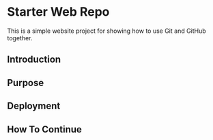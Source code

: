 # Starter Web Repo

This is a simple website project for showing how to use Git and GitHub together.

## Introduction

## Purpose

## Deployment

## How To Continue
